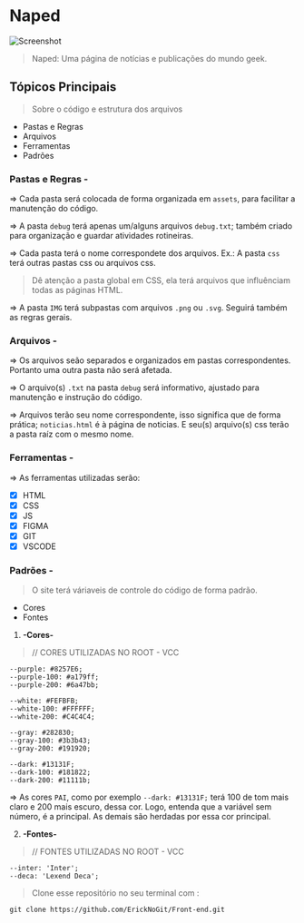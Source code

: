 # Naped

![Screenshot](screenshot.png)

> Naped: Uma página de notícias e publicações do mundo geek.

## Tópicos Principais

> Sobre o código e estrutura dos arquivos

- Pastas e Regras
- Arquivos
- Ferramentas
- Padrões

### Pastas e Regras -

=> Cada pasta será colocada de forma organizada em `assets`, para facilitar a manutenção do código.

=> A pasta `debug` terá apenas um/alguns arquivos `debug.txt`; também criado para organização e guardar atividades rotineiras.

=> Cada pasta terá o nome correspondete dos arquivos. Ex.: A pasta `css` terá outras pastas css ou arquivos css.

> Dê atenção a pasta global em CSS, ela terá arquivos que influênciam todas as páginas HTML.

=> A pasta `IMG` terá subpastas com arquivos `.png` ou `.svg`. Seguirá também as regras gerais.

### Arquivos -

=> Os arquivos seão separados e organizados em pastas correspondentes. Portanto uma outra pasta não será afetada.

=> O arquivo(s) `.txt` na pasta `debug` será informativo, ajustado para manutenção e instrução do código.

=> Arquivos terão seu nome correspondente, isso significa que de forma prática; `noticias.html` é à página de noticias. E seu(s) arquivo(s) css terão a pasta raíz com o mesmo nome.

### Ferramentas -

=> As ferramentas utilizadas serão:

- [X] HTML
- [X] CSS
- [X] JS
- [X] FIGMA
- [X] GIT
- [X] VSCODE

### Padrões -

> O site terá váriaveis de controle do código de forma padrão.

- Cores
- Fontes

1. **-Cores-**

> // CORES UTILIZADAS NO ROOT - VCC

```
--purple: #8257E6;
--purple-100: #a179ff;
--purple-200: #6a47bb;

--white: #FEFBFB;
--white-100: #FFFFFF;
--white-200: #C4C4C4;

--gray: #282830;
--gray-100: #3b3b43;
--gray-200: #191920;

--dark: #13131F;
--dark-100: #181822;
--dark-200: #11111b;
```

=> As cores `PAI`, como por exemplo `--dark: #13131F;` terá 100 de tom mais claro e 200 mais escuro, dessa cor. Logo, entenda que a variável sem número, é a principal. As demais são herdadas por essa cor principal.

2. **-Fontes-**

> // FONTES UTILIZADAS NO ROOT - VCC

```
--inter: 'Inter';
--deca: 'Lexend Deca';
```

> Clone esse repositório no seu terminal com :

```
git clone https://github.com/ErickNoGit/Front-end.git
```